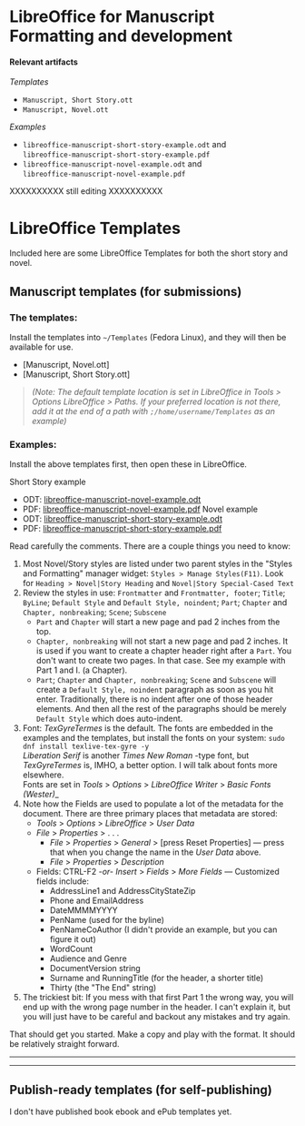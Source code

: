 # LibreOffice for Manuscript Formatting and development

#### Relevant artifacts

_Templates_
- `Manuscript, Short Story.ott`
- `Manuscript, Novel.ott`

_Examples_
- `libreoffice-manuscript-short-story-example.odt` and  
  `libreoffice-manuscript-short-story-example.pdf`
- `libreoffice-manuscript-novel-example.odt` and  
  `libreoffice-manuscript-novel-example.pdf`

XXXXXXXXXX still editing XXXXXXXXXX

# LibreOffice Templates

Included here are some LibreOffice Templates for both the short story and novel.

## Manuscript templates (for submissions)

### The templates:

Install the templates into `~/Templates` (Fedora Linux), and they will then be available for use.  

* [Manuscript, Novel.ott]
* [Manuscript, Short Story.ott]

> _(Note: The default template location is set in LibreOffice in Tools > Options
> LibreOffice > Paths. If your preferred location is not there, add it at the
> end of a path with `;/home/username/Templates` as an example)_


### Examples:

Install the above templates first, then open these in LibreOffice.

Short Story example
* ODT: [libreoffice-manuscript-novel-example.odt]()
* PDF: [libreoffice-manuscript-novel-example.pdf]()
Novel example
* ODT: [libreoffice-manuscript-short-story-example.odt]()
* PDF: [libreoffice-manuscript-short-story-example.pdf]()

Read carefully the comments. There are a couple things you need to know:
1. Most Novel/Story styles are listed under two parent styles in the "Styles
   and Formatting" manager widget: `Styles > Manage Styles(F11)`. Look for
   `Heading > Novel|Story Heading` and `Novel|Story Special-Cased Text`
2. Review the styles in use: `Frontmatter` and `Frontmatter, footer`; `Title`;
   `ByLine`; `Default Style` and `Default Style, noindent`; `Part`; `Chapter`
   and `Chapter, nonbreaking`; `Scene`; `Subscene`
   - `Part` and `Chapter` will start a new page and pad 2 inches from the top.
   - `Chapter, nonbreaking` will not start a new page and pad 2 inches. It is
     used if you want to create a chapter header right after a `Part`. You
     don't want to create two pages. In that case. See my example with Part 1 and I.
     (a Chapter).
   - `Part`; `Chapter` and `Chapter, nonbreaking`; `Scene` and `Subscene` will
     create a `Default Style, noindent` paragraph as soon as you hit enter.
     Traditionally, there is no indent after one of those header elements. And then
     all the rest of the paragraphs should be merely `Default Style` which does
     auto-indent.
3. Font: _TexGyreTermes_ is the default. The fonts are embedded in the examples and the templates, but install the fonts on your system: `sudo dnf install texlive-tex-gyre -y`  
   _Liberation Serif_ is another _Times New Roman_ -type font, but
   _TexGyreTermes_ is, IMHO, a better option. I will talk about fonts more
   elsewhere.  
   Fonts are set in _Tools_ > _Options_ > _LibreOffice Writer_ > _Basic Fonts (Wester)__
4. Note how the Fields are used to populate a lot of the metadata for the document. There are three primary places that metadata are stored:
   - _Tools_ > _Options_ > _LibreOffice_ > _User Data_
   - _File_ > _Properties_ > . . .
     - _File_ > _Properties_ > _General_ > [press Reset Properties] — press that when you change the name in the _User Data_ above.
     - _File_ > _Properties_ > _Description_
   - Fields: CTRL-F2 _-or-_ _Insert_ > _Fields_ > _More Fields_  — Customized fields include:
     - AddressLine1 and AddressCityStateZip
     - Phone and EmailAddress
     - DateMMMMYYYY
     - PenName (used for the byline)
     - PenNameCoAuthor (I didn't provide an example, but you can figure it out)
     - WordCount
     - Audience and Genre
     - DocumentVersion string
     - Surname and RunningTitle (for the header, a shorter title)
     - Thirty (the "The End" string)
5. The trickiest bit: If you mess with that first Part 1 the wrong way, you
   will end up with the wrong page number in the header. I can't explain it,
   but you will just have to be careful and backout any mistakes and try again.

That should get you started. Make a copy and play with the format. It should be relatively straight forward.

---
---

## Publish-ready templates (for self-publishing)

I don't have published book ebook and ePub templates yet.

